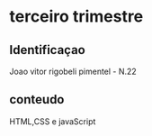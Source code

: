 # terceiro trimestre

## Identificaçao
Joao vitor rigobeli pimentel - N.22

## conteudo
HTML,CSS e javaScript
